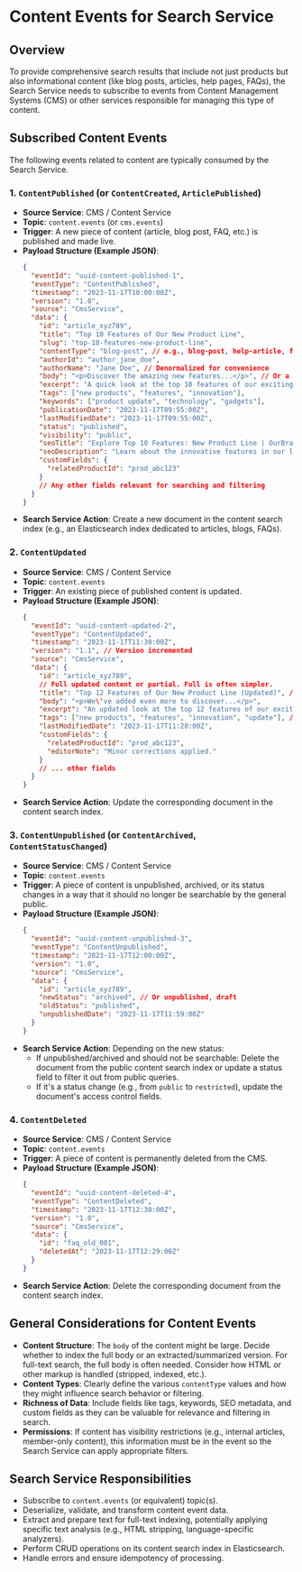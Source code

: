 # Content Events for Search Service

## Overview

To provide comprehensive search results that include not just products but also informational content (like blog posts, articles, help pages, FAQs), the Search Service needs to subscribe to events from Content Management Systems (CMS) or other services responsible for managing this type of content.

## Subscribed Content Events

The following events related to content are typically consumed by the Search Service.

### 1. `ContentPublished` (or `ContentCreated`, `ArticlePublished`)

*   **Source Service**: CMS / Content Service
*   **Topic**: `content.events` (or `cms.events`)
*   **Trigger**: A new piece of content (article, blog post, FAQ, etc.) is published and made live.
*   **Payload Structure (Example JSON)**:
    ```json
    {
      "eventId": "uuid-content-published-1",
      "eventType": "ContentPublished",
      "timestamp": "2023-11-17T10:00:00Z",
      "version": "1.0",
      "source": "CmsService",
      "data": {
        "id": "article_xyz789",
        "title": "Top 10 Features of Our New Product Line",
        "slug": "top-10-features-new-product-line",
        "contentType": "blog-post", // e.g., blog-post, help-article, faq, landing-page
        "authorId": "author_jane_doe",
        "authorName": "Jane Doe", // Denormalized for convenience
        "body": "<p>Discover the amazing new features...</p>", // Or a path to the full content, or a summarized version
        "excerpt": "A quick look at the top 10 features of our exciting new product line, designed to enhance your experience.",
        "tags": ["new products", "features", "innovation"],
        "keywords": ["product update", "technology", "gadgets"],
        "publicationDate": "2023-11-17T09:55:00Z",
        "lastModifiedDate": "2023-11-17T09:55:00Z",
        "status": "published",
        "visibility": "public",
        "seoTitle": "Explore Top 10 Features: New Product Line | OurBrand",
        "seoDescription": "Learn about the innovative features in our latest product line. Read the full article now.",
        "customFields": {
          "relatedProductId": "prod_abc123"
        }
        // Any other fields relevant for searching and filtering
      }
    }
    ```
*   **Search Service Action**: Create a new document in the content search index (e.g., an Elasticsearch index dedicated to articles, blogs, FAQs).

### 2. `ContentUpdated`

*   **Source Service**: CMS / Content Service
*   **Topic**: `content.events`
*   **Trigger**: An existing piece of published content is updated.
*   **Payload Structure (Example JSON)**:
    ```json
    {
      "eventId": "uuid-content-updated-2",
      "eventType": "ContentUpdated",
      "timestamp": "2023-11-17T11:30:00Z",
      "version": "1.1", // Version incremented
      "source": "CmsService",
      "data": {
        "id": "article_xyz789",
        // Full updated content or partial. Full is often simpler.
        "title": "Top 12 Features of Our New Product Line (Updated)", // Updated title
        "body": "<p>We\'ve added even more to discover...</p>",
        "excerpt": "An updated look at the top 12 features of our exciting new product line, designed to further enhance your experience.",
        "tags": ["new products", "features", "innovation", "update"], // Added a tag
        "lastModifiedDate": "2023-11-17T11:28:00Z",
        "customFields": {
          "relatedProductId": "prod_abc123",
          "editorNote": "Minor corrections applied."
        }
        // ... other fields
      }
    }
    ```
*   **Search Service Action**: Update the corresponding document in the content search index.

### 3. `ContentUnpublished` (or `ContentArchived`, `ContentStatusChanged`)

*   **Source Service**: CMS / Content Service
*   **Topic**: `content.events`
*   **Trigger**: A piece of content is unpublished, archived, or its status changes in a way that it should no longer be searchable by the general public.
*   **Payload Structure (Example JSON)**:
    ```json
    {
      "eventId": "uuid-content-unpublished-3",
      "eventType": "ContentUnpublished",
      "timestamp": "2023-11-17T12:00:00Z",
      "version": "1.0",
      "source": "CmsService",
      "data": {
        "id": "article_xyz789",
        "newStatus": "archived", // Or unpublished, draft
        "oldStatus": "published",
        "unpublishedDate": "2023-11-17T11:59:00Z"
      }
    }
    ```
*   **Search Service Action**: Depending on the new status:
    *   If unpublished/archived and should not be searchable: Delete the document from the public content search index or update a status field to filter it out from public queries.
    *   If it's a status change (e.g., from `public` to `restricted`), update the document's access control fields.

### 4. `ContentDeleted`

*   **Source Service**: CMS / Content Service
*   **Topic**: `content.events`
*   **Trigger**: A piece of content is permanently deleted from the CMS.
*   **Payload Structure (Example JSON)**:
    ```json
    {
      "eventId": "uuid-content-deleted-4",
      "eventType": "ContentDeleted",
      "timestamp": "2023-11-17T12:30:00Z",
      "version": "1.0",
      "source": "CmsService",
      "data": {
        "id": "faq_old_001",
        "deletedAt": "2023-11-17T12:29:00Z"
      }
    }
    ```
*   **Search Service Action**: Delete the corresponding document from the content search index.

## General Considerations for Content Events

*   **Content Structure**: The `body` of the content might be large. Decide whether to index the full body or an extracted/summarized version. For full-text search, the full body is often needed. Consider how HTML or other markup is handled (stripped, indexed, etc.).
*   **Content Types**: Clearly define the various `contentType` values and how they might influence search behavior or filtering.
*   **Richness of Data**: Include fields like tags, keywords, SEO metadata, and custom fields as they can be valuable for relevance and filtering in search.
*   **Permissions**: If content has visibility restrictions (e.g., internal articles, member-only content), this information must be in the event so the Search Service can apply appropriate filters.

## Search Service Responsibilities

*   Subscribe to `content.events` (or equivalent) topic(s).
*   Deserialize, validate, and transform content event data.
*   Extract and prepare text for full-text indexing, potentially applying specific text analysis (e.g., HTML stripping, language-specific analyzers).
*   Perform CRUD operations on its content search index in Elasticsearch.
*   Handle errors and ensure idempotency of processing.
